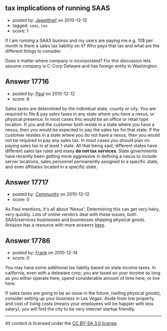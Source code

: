 ## tax implications of running SAAS

- posted by: [Jewelthief](https://stackexchange.com/users/-1/4547-jewelthief) on 2010-12-12
- tagged: `saas`, `tax`
- score: 1

If I am running a SAAS businss and my users are paying me e.g. 10$ per month is there a sales tax liability on it? Who pays that tax and what are the different things to consider.

Does it matter where company is incorporated? For this discussion lets assume company is C-Corp Delware and has foreign entity in Washington.


## Answer 17716

- posted by: [Paul](https://stackexchange.com/users/-1/1618-paul) on 2010-12-12
- score: 6

Sales taxes are determined by the individual state, county or city.  You are required to file & pay sales taxes in any state where you have a nexus, or physical presence. In most cases this would be an office or retail type location.  If you and the customer both reside in a state where you have a nexus, then you would be expected to pay the sales tax for that state.  If the customer resides in a state where you do not have a nexus, then you would not be required to pay any sales tax.  In most cases you should plan on paying sales tax in at least 1 state.  All that being said, different states have different sales tax rules and many **do not tax services**.  State governments have recently been getting more aggressive in defining a nexus to include server locations, sales personnel permanently assigned to a specific state, and even affiliates located in a specific state.  


## Answer 17717

- posted by: [Community](https://stackexchange.com/users/-1/-1-community) on 2010-12-12
- score: 0

<p>As Paul mentions, it's all about 'Nexus'. Determining this can get very hairy, very quickly. Lots of online vendors deal with these issues, both SAAS/services businesses and businesses shipping physical goods. Amazon has a resource with more answers <a href="http://www.amazon.com/gp/help/customer/display.html?nodeId=468512" rel="nofollow">here</a>.</p>



## Answer 17786

- posted by: [Frank](https://stackexchange.com/users/-1/4858-frank) on 2010-12-14
- score: 0

You may have some additional tax liablity based on state income taxes.  In california, even with a deleware corp, you are taxed on your income as long as you either operate here, spend considerable amount of time here, or live here.

If sales taxes are going to be an issue in the future, (selling physical goods), consider setting up your business in Las Vegas.  Aside from low property and cost of living costs (means your employees will be happier with less salary), you will find the city to be very internet startup friendly. 





---

All content is licensed under the [CC BY-SA 3.0 license](https://creativecommons.org/licenses/by-sa/3.0/).
